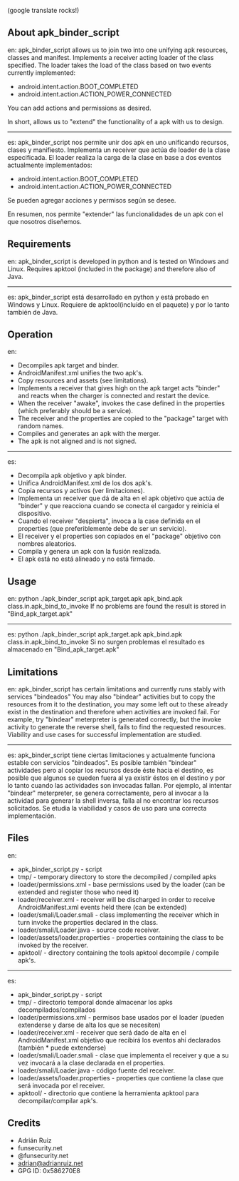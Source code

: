 (google translate rocks!)

About apk_binder_script
-----------------------
en:
apk_binder_script allows us to join two into one unifying apk resources, classes and manifest. Implements a receiver acting loader 
of the class specified. The loader takes the load of the class based on two events currently implemented: 

* android.intent.action.BOOT_COMPLETED 
* android.intent.action.ACTION_POWER_CONNECTED 

You can add actions and permissions as desired. 

In short, allows us to "extend" the functionality of a apk with us to design.

-----------------------
es:
apk_binder_script nos permite unir dos apk en uno unificando recursos, clases y manifiesto. Implementa un receiver que actúa de loader
de la clase especificada. El loader realiza la carga de la clase en base a dos eventos actualmente implementados:

* android.intent.action.BOOT_COMPLETED
* android.intent.action.ACTION_POWER_CONNECTED

Se pueden agregar acciones y permisos según se desee.

En resumen, nos permite "extender" las funcionalidades de un apk con el que nosotros diseñemos.

Requirements
------------
en:
apk_binder_script is developed in python and is tested on Windows and Linux. 
Requires apktool (included in the package) and therefore also of Java.

-----------------------
es:
apk_binder_script está desarrollado en python y está probado en Windows y Linux.
Requiere de apktool(incluído en el paquete) y por lo tanto también de Java.

Operation
---------
en:
* Decompiles apk target and binder. 
* AndroidManifest.xml unifies the two apk's. 
* Copy resources and assets (see limitations). 
* Implements a receiver that gives high on the apk target acts "binder" and reacts when the charger is connected and restart the device. 
* When the receiver "awake", invokes the case defined in the properties (which preferably should be a service). 
* The receiver and the properties are copied to the "package" target with random names. 
* Compiles and generates an apk with the merger.
* The apk is not aligned and is not signed.

-----------------------
es:
* Decompila apk objetivo y apk binder.
* Unifica AndroidManifest.xml de los dos apk's.
* Copia recursos y activos (ver limitaciones).
* Implementa un receiver que dá de alta en el apk objetivo que actúa de "binder" y que reacciona cuando se conecta el cargador y reinicia el dispositivo.
* Cuando el receiver "despierta", invoca a la case definida en el properties (que preferiblemente debe de ser un servicio).
* El receiver y el properties son copiados en el "package" objetivo con nombres aleatorios.
* Compila y genera un apk con la fusión realizada.
* El apk está no está alineado y no está firmado.

Usage
-----
en:
python ./apk_binder_script apk_target.apk apk_bind.apk class.in.apk_bind_to_invoke
If no problems are found the result is stored in "Bind_apk_target.apk"

-----------------------
es:
python ./apk_binder_script apk_target.apk apk_bind.apk class.in.apk_bind_to_invoke
Si no surgen problemas el resultado es almacenado en "Bind_apk_target.apk"

Limitations
-----------
en:
apk_binder_script has certain limitations and currently runs stably with services "bindeados" 
You may also "bindear" activities but to copy the resources from it to the destination, you may 
some left out to these already exist in the destination and therefore when activities are invoked fail. 
For example, try "bindear" meterpreter is generated correctly, but the invoke activity to generate the reverse shell, 
fails to find the requested resources. 
Viability and use cases for successful implementation are studied.

-----------------------
es:
apk_binder_script tiene ciertas limitaciones y actualmente funciona estable con servicios "bindeados".
Es posible también "bindear" actividades pero al copiar los recursos desde éste hacia el destino, es posible que
algunos se queden fuera al ya existir éstos en el destino y por lo tanto cuando las actividades son invocadas fallan.
Por ejemplo, al intentar "bindear" meterpreter, se genera correctamente, pero al invocar a la actividad para generar la shell inversa,
falla al no encontrar los recursos solicitados.
Se etudia la viabilidad y casos de uso para una correcta implementación.

Files
-----
en:
* apk_binder_script.py - script 
* tmp/ - temporary directory to store the decompiled / compiled apks 
* loader/permissions.xml - base permissions used by the loader (can be extended and register those who need it) 
* loader/receiver.xml - receiver will be discharged in order to receive AndroidManifest.xml events held there (can be extended) 
* loader/smali/Loader.smali - class implementing the receiver which in turn invoke the properties declared in the class. 
* loader/smali/Loader.java - source code receiver.
* loader/assets/loader.properties - properties containing the class to be invoked by the receiver. 
* apktool/ - directory containing the tools apktool decompile / compile apk's.

-----------------------
es:
* apk_binder_script.py - script
* tmp/ - directorio temporal donde almacenar los apks decompilados/compilados
* loader/permissions.xml - permisos base usados por el loader (pueden extenderse y darse de alta los que se necesiten)
* loader/receiver.xml - receiver que será dado de alta en el AndroidManifest.xml objetivo que recibirá los eventos ahí declarados (también * puede extenderse)
* loader/smali/Loader.smali - clase que implementa el receiver y que a su vez invocará a la clase declarada en el properties.
* loader/smali/Loader.java - código fuente del receiver.
* loader/assets/loader.properties - properties que contiene la clase que será invocada por el receiver.
* apktool/ - directorio que contiene la herramienta apktool para decompilar/compilar apk's.

Credits
-------

* Adrián Ruiz
* funsecurity.net
* @funsecurity.net
* adrian@adrianruiz.net
* GPG ID: 0x586270E8

